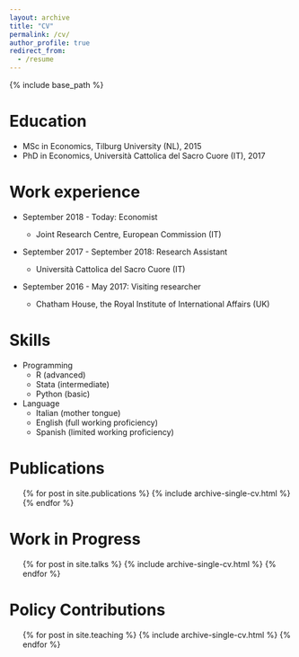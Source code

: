 ```yaml
---
layout: archive
title: "CV"
permalink: /cv/
author_profile: true
redirect_from:
  - /resume
---
```


{% include base_path %}

Education
======
* MSc in Economics, Tilburg University (NL), 2015
* PhD in Economics, Università Cattolica del Sacro Cuore (IT), 2017 

Work experience
======
* September 2018 - Today: Economist
  * Joint Research Centre, European Commission (IT)

* September 2017 - September 2018: Research Assistant
  * Università Cattolica del Sacro Cuore (IT)

* September 2016 - May 2017: Visiting researcher
  * Chatham House, the Royal Institute of International Affairs (UK)

Skills
======
* Programming
  * R (advanced)
  * Stata (intermediate)
  * Python (basic)
* Language
  * Italian (mother tongue)
  * English (full working proficiency)
  * Spanish (limited working proficiency)


Publications
======
  <ul>{% for post in site.publications %}
    {% include archive-single-cv.html %}
  {% endfor %}</ul>
  
Work in Progress
======
  <ul>{% for post in site.talks %}
    {% include archive-single-cv.html %}
  {% endfor %}</ul>
  
Policy Contributions
======
  <ul>{% for post in site.teaching %}
    {% include archive-single-cv.html %}
  {% endfor %}</ul>
  
